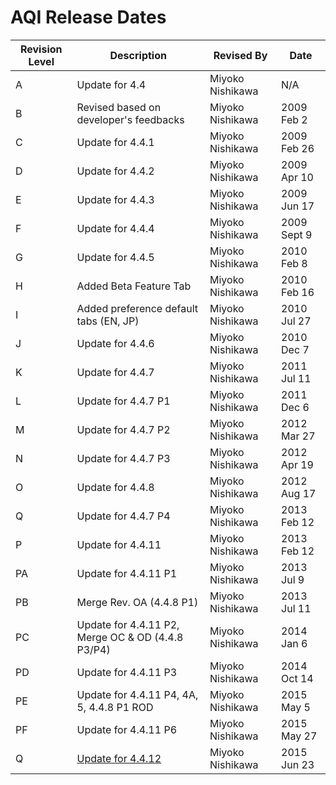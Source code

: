 <!-- TITLE: AQI Release Overview -->
<!-- SUBTITLE: This page summarizes design and development plan of Aquarius iNtutition Edition, for each version to give an overview of the releases. -->

# AQI Release Dates
Revision Level | Description | Revised By | Date
--- | --- | --- | ---
A | Update for 4.4 | Miyoko Nishikawa | N/A
B | Revised based on developer's feedbacks | Miyoko Nishikawa | 2009 Feb 2
C | Update for 4.4.1 | Miyoko Nishikawa | 2009 Feb 26
D | Update for 4.4.2 | Miyoko Nishikawa | 2009 Apr 10
E | Update for 4.4.3 | Miyoko Nishikawa | 2009 Jun 17
F | Update for 4.4.4 | Miyoko Nishikawa | 2009 Sept 9
G | Update for 4.4.5 | Miyoko Nishikawa | 2010 Feb 8
H | Added Beta Feature Tab | Miyoko Nishikawa | 2010 Feb 16
I | Added preference default tabs (EN, JP) | Miyoko Nishikawa | 2010 Jul 27
J | Update for 4.4.6 | Miyoko Nishikawa | 2010 Dec 7
K | Update for 4.4.7 | Miyoko Nishikawa | 2011 Jul 11
L | Update for 4.4.7 P1 | Miyoko Nishikawa | 2011 Dec 6
M | Update for 4.4.7 P2 | Miyoko Nishikawa | 2012 Mar 27
N | Update for 4.4.7 P3 | Miyoko Nishikawa | 2012 Apr 19
O | Update for 4.4.8 | Miyoko Nishikawa | 2012 Aug 17
Q | Update for 4.4.7 P4 | Miyoko Nishikawa | 2013 Feb 12
P | Update for 4.4.11 | Miyoko Nishikawa | 2013 Feb 12
PA | Update for 4.4.11 P1 | Miyoko Nishikawa | 2013 Jul 9
PB | Merge Rev. OA (4.4.8 P1) | Miyoko Nishikawa | 2013 Jul 11
PC | Update for 4.4.11 P2, Merge OC & OD (4.4.8 P3/P4) | Miyoko Nishikawa | 2014 Jan 6
PD | Update for 4.4.11 P3 | Miyoko Nishikawa | 2014 Oct 14
PE | Update for 4.4.11 P4, 4A, 5, 4.4.8 P1 ROD | Miyoko Nishikawa | 2015 May 5
PF | Update for 4.4.11 P6 | Miyoko Nishikawa | 2015 May 27
Q | [Update for 4.4.12](/aqi-release-overview/version-4-4-12) | Miyoko Nishikawa | 2015 Jun 23

